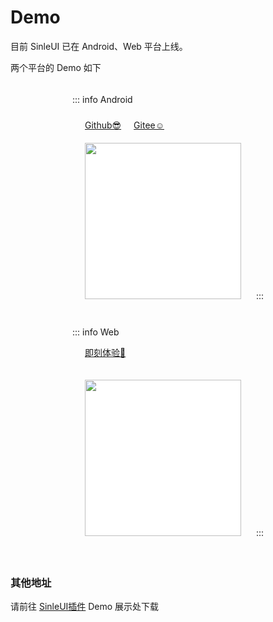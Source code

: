 # Demo

目前 SinleUI 已在 Android、Web 平台上线。

两个平台的 Demo 如下

<div style="display: flex;flex-wrap: wrap;justify-content: center;align-items: center;">

<div style="padding: 5px">

::: info Android
<div style="display:flex;flex-direction:row;">
<div class="primaryButton" style="margin: 10px 0px 0px 20px;"><a href="https://github.com/singmywp/SinleUI-X/releases">Github😎</a></div>
<div class="primaryButton" style="margin: 10px 20px 0px 20px;"><a href="https://gitee.com/singmywp/SinleUI-X/releases">Gitee☺️</a></div>
</div>
<img src="/assets/images/android_demo.svg" 
width="250px"
style="background: white;margin: 20px;" />
:::
</div>

<div style="padding: 5px">

::: info Web
<div class="primaryButton" style="margin: 10px 20px;"><a href="javascript:window.open('/demo/#/')">即刻体验🤣</a></div>

<img src="/assets/images/web_demo.svg" 
width="250px"
style="background: white;margin: 20px;" />
:::
</div>
</div>

### 其他地址
请前往 [SinleUI插件](https://ext.dcloud.net.cn/plugin?id=19887) Demo 展示处下载
